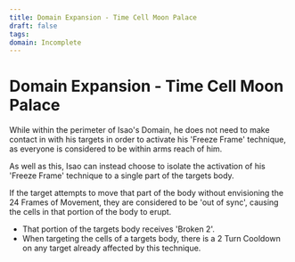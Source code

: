 ```yaml
---
title: Domain Expansion - Time Cell Moon Palace
draft: false
tags: 
domain: Incomplete
---
```

# Domain Expansion - Time Cell Moon Palace
While within the perimeter of Isao's Domain, he does not need to make contact in with his targets in order to activate his 'Freeze Frame' technique, as everyone is considered to be within arms reach of him. 

As well as this, Isao can instead choose to isolate the activation of his 'Freeze Frame' technique to a single part of the targets body. 

If the target attempts to move that part of the body without envisioning the 24 Frames of Movement, they are considered to be 'out of sync', causing the cells in that portion of the body to erupt. 
- That portion of the targets body receives 'Broken 2'. 
- When targeting the cells of a targets body, there is a 2 Turn Cooldown on any target already affected by this technique.


